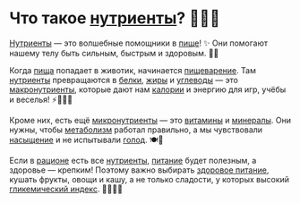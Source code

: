 # Что такое [нутриенты](nutrient.md)? 🍎🥦🍞

[Нутриенты](nutrient.md) — это волшебные помощники в [пище](food.md)! ✨ Они помогают нашему телу быть сильным, быстрым и здоровым. 💪😊

Когда [пища](food.md) попадает в животик, начинается [пищеварение](digestion.md). Там [нутриенты](nutrient.md) превращаются в [белки](protein.md), [жиры](fats.md) и [углеводы](carbohydrates.md) — это [макронутриенты](macronutrients.md), которые дают нам [калории](calories.md) и энергию для игр, учёбы и веселья! ⚡🎨🏃‍♂️

Кроме них, есть ещё [микронутриенты](micronutients.md) — это [витамины](vitamins.md) и [минералы](minerals.md). Они нужны, чтобы [метаболизм](metabolism.md) работал правильно, а мы чувствовали [насыщение](saturation.md) и не испытывали [голод](hunger.md). 🍽️🤗

Если в [рационе](ration.md) есть все [нутриенты](nutrient.md), [питание](nutrition.md) будет полезным, а здоровье — крепким! Поэтому важно выбирать [здоровое питание](healthy_eating.md), кушать фрукты, овощи и кашу, а не только сладости, у которых высокий [гликемический индекс](glycemic_index.md). 🍏🥕🍚🚀
